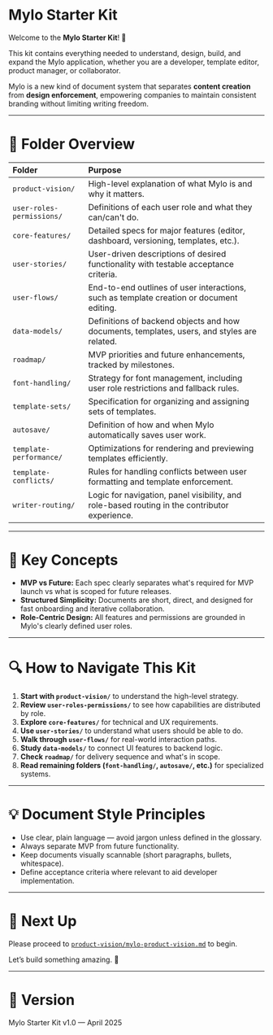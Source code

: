 # Mylo Starter Kit

Welcome to the **Mylo Starter Kit**! 🎉

This kit contains everything needed to understand, design, build, and expand the Mylo application, whether you are a developer, template editor, product manager, or collaborator.

Mylo is a new kind of document system that separates **content creation** from **design enforcement**, empowering companies to maintain consistent branding without limiting writing freedom.

---

# 📂 Folder Overview

| Folder | Purpose |
|:--|:--|
| `product-vision/` | High-level explanation of what Mylo is and why it matters. |
| `user-roles-permissions/` | Definitions of each user role and what they can/can't do. |
| `core-features/` | Detailed specs for major features (editor, dashboard, versioning, templates, etc.). |
| `user-stories/` | User-driven descriptions of desired functionality with testable acceptance criteria. |
| `user-flows/` | End-to-end outlines of user interactions, such as template creation or document editing. |
| `data-models/` | Definitions of backend objects and how documents, templates, users, and styles are related. |
| `roadmap/` | MVP priorities and future enhancements, tracked by milestones. |
| `font-handling/` | Strategy for font management, including user role restrictions and fallback rules. |
| `template-sets/` | Specification for organizing and assigning sets of templates. |
| `autosave/` | Definition of how and when Mylo automatically saves user work. |
| `template-performance/` | Optimizations for rendering and previewing templates efficiently. |
| `template-conflicts/` | Rules for handling conflicts between user formatting and template enforcement. |
| `writer-routing/` | Logic for navigation, panel visibility, and role-based routing in the contributor experience. |

---

# 🔀 Key Concepts

- **MVP vs Future:** Each spec clearly separates what's required for MVP launch vs what is scoped for future releases.
- **Structured Simplicity:** Documents are short, direct, and designed for fast onboarding and iterative collaboration.
- **Role-Centric Design:** All features and permissions are grounded in Mylo's clearly defined user roles.

---

# 🔍 How to Navigate This Kit

1. **Start with `product-vision/`** to understand the high-level strategy.
2. **Review `user-roles-permissions/`** to see how capabilities are distributed by role.
3. **Explore `core-features/`** for technical and UX requirements.
4. **Use `user-stories/`** to understand what users should be able to do.
5. **Walk through `user-flows/`** for real-world interaction paths.
6. **Study `data-models/`** to connect UI features to backend logic.
7. **Check `roadmap/`** for delivery sequence and what's in scope.
8. **Read remaining folders (`font-handling/`, `autosave/`, etc.)** for specialized systems.

---

# 💡 Document Style Principles

- Use clear, plain language — avoid jargon unless defined in the glossary.
- Always separate MVP from future functionality.
- Keep documents visually scannable (short paragraphs, bullets, whitespace).
- Define acceptance criteria where relevant to aid developer implementation.

---

# 🔧 Next Up

Please proceed to [`product-vision/mylo-product-vision.md`](./product-vision/mylo-product-vision.md) to begin.

Let’s build something amazing. 🚀

---

# 📅 Version

Mylo Starter Kit v1.0 — April 2025

